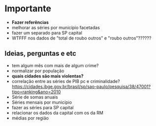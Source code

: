 # Importante
 - **Fazer referências**
- melhorar as séries por município facetadas
- fazer um separado para SP capital
- WTFFF nos dados de "total de roubo outros" e "roubo outros"??????


## Ideias, perguntas e etc
- tem algum mês com mais de algum crime?
- normalizar por população 
- **quais cidades são mais violentas?** 
- correlação entre as séries de PIB pc e criminalidade? https://cidades.ibge.gov.br/brasil/sp/sao-paulo/pesquisa/38/47001?tipo=ranking&ano=2010 
- Série de somas anuais
- Séries mensais por município
- fazer as séries para SP capital
- relacionar os dados da capital com os da RM
- médias por região


